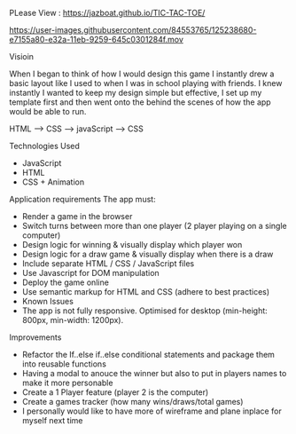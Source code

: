 PLease View : https://jazboat.github.io/TIC-TAC-TOE/

https://user-images.githubusercontent.com/84553765/125238680-e7155a80-e32a-11eb-9259-645c0301284f.mov


Visioin 

When I began to think of how I would design this game I instantly drew a basic layout like I used to when I was in school playing with friends. I knew instantly I wanted to keep my design simple but effective, I set up my template first and then went onto the behind the scenes of how the app would be able to run. 

HTML --> CSS --> javaScript --> CSS

Technologies Used
 - JavaScript
 - HTML
 - CSS + Animation


Application requirements
The app must:

 - Render a game in the browser
 - Switch turns between more than one player (2 player playing on a single computer)
 - Design logic for winning & visually display which player won
 - Design logic for a draw game & visually display when there is a draw
 - Include separate HTML / CSS / JavaScript files
 - Use Javascript for DOM manipulation
 - Deploy the game online
 - Use semantic markup for HTML and CSS (adhere to best practices)
 - Known Issues
 - The app is not fully responsive. Optimised for desktop (min-height: 800px, min-width: 1200px).
 
Improvements

 - Refactor the If..else if..else conditional statements and package them into reusable functions
 - Having a modal to anouce the winner but also to put in players names to make it more personable 
 - Create a 1 Player feature (player 2 is the computer)
 - Create a games tracker (how many wins/draws/total games)
 - I personally would like to have more of wireframe and plane inplace for myself next time
